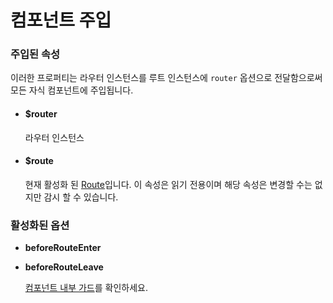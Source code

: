 # 컴포넌트 주입

### 주입된 속성

이러한 프로퍼티는 라우터 인스턴스를 루트 인스턴스에 `router` 옵션으로 전달함으로써 모든 자식 컴포넌트에 주입됩니다.

- #### $router

  라우터 인스턴스

- #### $route

  현재 활성화 된 [Route](route-object.md)입니다. 이 속성은 읽기 전용이며 해당 속성은 변경할 수는 없지만 감시 할 수 있습니다.

### 활성화된 옵션

- **beforeRouteEnter**
- **beforeRouteLeave**

  [컴포넌트 내부 가드](../advanced/navigation-guards.md#incomponent-guards)를 확인하세요.
